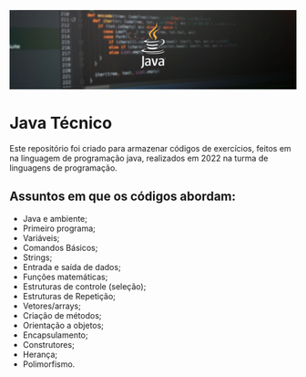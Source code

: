 ![Imagem cabeçalho tema java](img/java.jpg)

# Java Técnico

Este repositório foi criado para armazenar códigos de exercícios, feitos em na linguagem de programação java, realizados em 2022 na turma de linguagens de programação.

## Assuntos em que os códigos abordam:

* Java e ambiente;
* Primeiro programa;
* Variáveis;
* Comandos Básicos;
* Strings;
* Entrada e saída de dados;
* Funções matemáticas;
* Estruturas de controle (seleção);
* Estruturas de Repetição;
* Vetores/arrays;
* Criação de métodos;
* Orientação a objetos;
* Encapsulamento;
* Construtores;
* Herança;
* Polimorfismo.